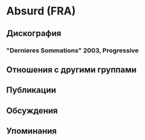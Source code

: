# Absurd (FRA)



## Дискография

### "Dernieres Sommations" 2003, Progressive




## Отношения с другими группами


## Публикации


## Обсуждения


## Упоминания


